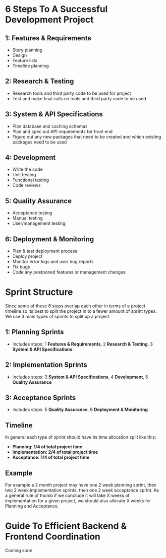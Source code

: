 # 6 Steps To A Successful Development Project

## 1: Features & Requirements
- Story planning
- Design
- Feature lists
- Timeline planning

## 2: Research & Testing
- Research tools and third party code to be used for project
- Test and make final calls on tools and third party code to be used 

## 3: System & API Specifications
- Plan database and caching schemas
- Plan and spec out API requirements for front end
- Figure out any new packages that need to be created and which existing packages need to be used

## 4: Development
- Write the code
- Unit testing
- Functional testing
- Code reviews

## 5: Quality Assurance
- Acceptance testing
- Manual testing
- User/management testing

## 6: Deployment & Monitoring
- Plan & test deployment process
- Deploy project
- Monitor error logs and user bug reports
- Fix bugs
- Code any postponed features or management changes

# Sprint Structure
Since some of these 6 steps overlap each other in terms of a project timeline so its best to split the project in to a fewer amount of sprint types. We use 3 main types of sprints to split up a project.

## 1: Planning Sprints
- Includes steps: 1 **Features & Requirements**, 2 **Research & Testing**, 3 **System & API Specifications**

## 2: Implementation Sprints
- Includes steps: 3 **System & API Specifications**, 4 **Development**, 5 **Quality Assurance**

## 3: Acceptance Sprints
- Includes steps: 5 **Quality Assurance**, 6 **Deployment & Monitoring**

## Timeline

In general each type of sprint should have its time allocation split like this:

- **Planning: 1/4 of total project time**
- **Implementation: 2/4 of total project time**
- **Acceptance: 1/4 of total project time**

## Example
For example a 2 month project may have one 2 week planning sprint, then two 2 week implementation sprints, then one 2 week acceptance sprint. As a general rule of thumb if we conclude it will take X weeks of implementation for a given project, we should also allocate X weeks for Planning and Acceptance.

# Guide To Efficient Backend & Frontend Coordination
Coming soon.